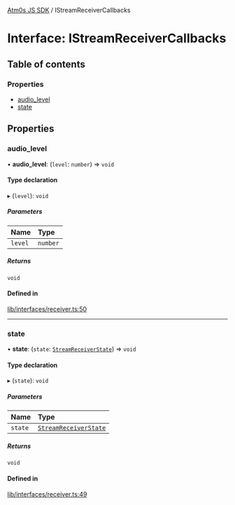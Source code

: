 [Atm0s JS SDK](../README.md) / IStreamReceiverCallbacks

# Interface: IStreamReceiverCallbacks

## Table of contents

### Properties

- [audio\_level](IStreamReceiverCallbacks.md#audio_level)
- [state](IStreamReceiverCallbacks.md#state)

## Properties

### audio\_level

• **audio\_level**: (`level`: `number`) => `void`

#### Type declaration

▸ (`level`): `void`

##### Parameters

| Name | Type |
| :------ | :------ |
| `level` | `number` |

##### Returns

`void`

#### Defined in

[lib/interfaces/receiver.ts:50](https://github.com/8xFF/media-sdk-js/blob/d289714/src/lib/interfaces/receiver.ts#L50)

___

### state

• **state**: (`state`: [`StreamReceiverState`](../enums/StreamReceiverState.md)) => `void`

#### Type declaration

▸ (`state`): `void`

##### Parameters

| Name | Type |
| :------ | :------ |
| `state` | [`StreamReceiverState`](../enums/StreamReceiverState.md) |

##### Returns

`void`

#### Defined in

[lib/interfaces/receiver.ts:49](https://github.com/8xFF/media-sdk-js/blob/d289714/src/lib/interfaces/receiver.ts#L49)
